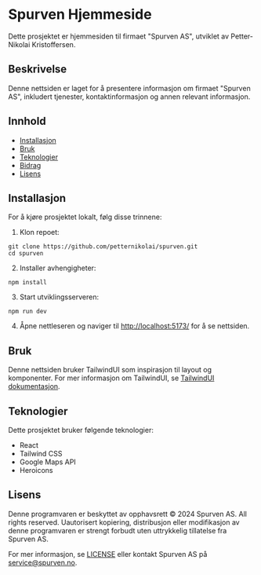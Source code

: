# Spurven Hjemmeside

Dette prosjektet er hjemmesiden til firmaet "Spurven AS", utviklet av Petter-Nikolai Kristoffersen.

## Beskrivelse

Denne nettsiden er laget for å presentere informasjon om firmaet "Spurven AS", inkludert tjenester, kontaktinformasjon og annen relevant informasjon.

## Innhold

- [Installasjon](#installasjon)
- [Bruk](#bruk)
- [Teknologier](#teknologier)
- [Bidrag](#bidrag)
- [Lisens](#lisens)

## Installasjon

For å kjøre prosjektet lokalt, følg disse trinnene:

1. Klon repoet:

```
git clone https://github.com/petternikolai/spurven.git
cd spurven
```

2. Installer avhengigheter:

```
npm install
```

3. Start utviklingsserveren:

```
npm run dev
```

4. Åpne nettleseren og naviger til [http://localhost:5173/](http://localhost:5173/) for å se nettsiden.

## Bruk

Denne nettsiden bruker TailwindUI som inspirasjon til layout og komponenter. For mer informasjon om TailwindUI, se [TailwindUI dokumentasjon](https://tailwindui.com/documentation).

## Teknologier

Dette prosjektet bruker følgende teknologier:

- React
- Tailwind CSS
- Google Maps API
- Heroicons

## Lisens

Denne programvaren er beskyttet av opphavsrett © 2024 Spurven AS. All rights reserved.
Uautorisert kopiering, distribusjon eller modifikasjon av denne programvaren
er strengt forbudt uten uttrykkelig tillatelse fra Spurven AS.

For mer informasjon, se [LICENSE](./LICENSE) eller kontakt Spurven AS på service@spurven.no.
